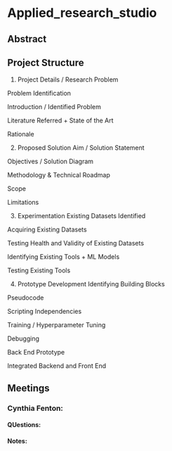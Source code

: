 # Applied_research_studio

## Abstract

## Project Structure

1. Project Details / Research Problem


Problem Identification


Introduction / Identified Problem


Literature Referred + State of the Art


Rationale


2. Proposed Solution
Aim / Solution Statement


Objectives / Solution Diagram


Methodology & Technical Roadmap


Scope


Limitations


3. Experimentation
Existing Datasets Identified


Acquiring Existing Datasets


Testing Health and Validity of Existing Datasets


Identifying Existing Tools + ML Models


Testing Existing Tools


4. Prototype Development
Identifying Building Blocks


Pseudocode


Scripting Independencies


Training / Hyperparameter Tuning


Debugging


Back End Prototype


Integrated Backend and Front End

## Meetings

### Cynthia Fenton:

#### QUestions:

#### Notes: